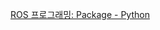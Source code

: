 [ROS 프로그래밍: Package - Python](https://gshs.notion.site/ROS-Package-Python-0be331b618404ce1a83dab84742af8d9) 
